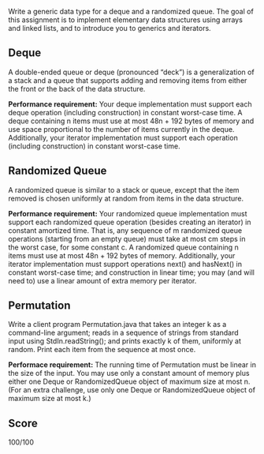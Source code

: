 Write a generic data type for a deque and a randomized queue. The goal of this assignment is to implement elementary data structures using arrays and linked lists, and to introduce you to generics and iterators.

## Deque

A double-ended queue or deque (pronounced “deck”) is a generalization of a stack and a queue that supports adding and removing items from either the front or the back of the data structure.

**Performance requirement:**
Your deque implementation must support each deque operation (including construction) in constant worst-case time. A deque containing n items must use at most 48n + 192 bytes of memory and use space proportional to the number of items currently in the deque. Additionally, your iterator implementation must support each operation (including construction) in constant worst-case time.


## Randomized Queue

A randomized queue is similar to a stack or queue, except that the item removed is chosen uniformly at random from items in the data structure. 

**Performance requirement:**
Your randomized queue implementation must support each randomized queue operation (besides creating an iterator) in constant amortized time. That is, any sequence of m randomized queue operations (starting from an empty queue) must take at most cm steps in the worst case, for some constant c. A randomized queue containing n items must use at most 48n + 192 bytes of memory. Additionally, your iterator implementation must support operations next() and hasNext() in constant worst-case time; and construction in linear time; you may (and will need to) use a linear amount of extra memory per iterator.


## Permutation

Write a client program Permutation.java that takes an integer k as a command-line argument; reads in a sequence of strings from standard input using StdIn.readString(); and prints exactly k of them, uniformly at random. Print each item from the sequence at most once.

**Performace requirement:** 
The running time of Permutation must be linear in the size of the input. You may use only a constant amount of memory plus either one Deque or RandomizedQueue object of maximum size at most n. (For an extra challenge, use only one Deque or RandomizedQueue object of maximum size at most k.)


## Score

100/100

